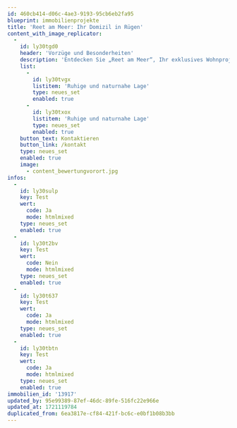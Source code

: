 ```yaml
---
id: 460cb414-d06c-4ae3-9193-95cb6eb2fa95
blueprint: immobilienprojekte
title: 'Reet am Meer: Ihr Domizil in Rügen'
content_with_image_replicator:
  -
    id: ly30tgd0
    header: 'Vorzüge und Besonderheiten'
    description: 'Entdecken Sie „Reet am Meer“, Ihr exklusives Wohnprojekt auf Rügen, das Ruhe, Natur und individuelle Gestaltungsmöglichkeiten vereint. Gelegen auf der malerischen Halbinsel Wittow, nahe der Steilküste um Kap Arkona, bietet dieses einzigartige Baugebiet mehr als nur Wohnraum. Es ist eine Einladung, Teil einer Gemeinschaft zu werden, die Wert auf Individualität, Nachhaltigkeit und die Schönheit der Ostsee legt.'
    list:
      -
        id: ly30tvgx
        listitem: 'Ruhige und naturnahe Lage'
        type: neues_set
        enabled: true
      -
        id: ly30txox
        listitem: 'Ruhige und naturnahe Lage'
        type: neues_set
        enabled: true
    button_text: Kontaktieren
    button_link: /kontakt
    type: neues_set
    enabled: true
    image:
      - content_bewertungvorort.jpg
infos:
  -
    id: ly30sulp
    key: Test
    wert:
      code: Ja
      mode: htmlmixed
    type: neues_set
    enabled: true
  -
    id: ly30t2bv
    key: Test
    wert:
      code: Nein
      mode: htmlmixed
    type: neues_set
    enabled: true
  -
    id: ly30t637
    key: Test
    wert:
      code: Ja
      mode: htmlmixed
    type: neues_set
    enabled: true
  -
    id: ly30tbtn
    key: Test
    wert:
      code: Ja
      mode: htmlmixed
    type: neues_set
    enabled: true
immobilien_id: '13917'
updated_by: 95e99389-87ef-46dc-89fe-516fc22e966e
updated_at: 1721119784
duplicated_from: 6ea3817e-cf84-421f-bc6c-e0bf1b08b3bb
---
```

